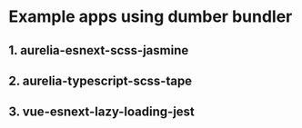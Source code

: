 # Example apps using dumber bundler

## 1. aurelia-esnext-scss-jasmine

## 2. aurelia-typescript-scss-tape

## 3. vue-esnext-lazy-loading-jest
